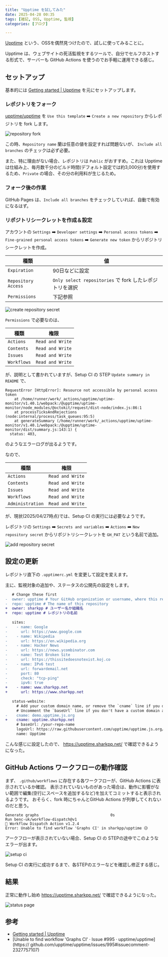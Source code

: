 ```yaml
---
title: "Upptime を試してみた"
date: 2025-04-28 00:35
tags: [雑記, OSS, Upptime, 監視]
categories: [ブログ]

---
```


[Upptime](https://upptime.js.org/) という、OSSを偶然見つけたので、試しに使ってみることに。

Upptime は、ウェブサイトの死活監視をするツールで、自分でセルフホストする形式で、サーバーも GitHub Actions を使うのでお手軽に運用できる感じ。

## セットアップ

基本的には [Getting started | Upptime](https://upptime.js.org/docs/get-started) を元にセットアップします。

### レポジトリをフォーク

[upptime/upptime](https://github.com/upptime/upptime) を `Use this template` ➡️ `Create a new repository` からレポジトリを fork します。

![repository fork](/images/20250428_01_repository_fork.png)

この時、`Repository name` 蘭は任意の値を設定すれば問題ないが、 `Include all branches` のチェックは必ず必要。

また、特に理由がない場合、レポジトリは `Public` がおすすめ。これは Upptime は仕組み上、毎月数千分のビルド時間(デフォルト設定では約3,000分)を使用するため、`Private` の場合、その分の利用料が生じるため。

### フォーク後の作業

GitHub Pages は、`Include all branches` をチェックしていれば、自動で有効になるはず。

### リポジトリシークレットを作成＆設定

アカウントの `Settings` ➡️ `Developer settings` ➡️ `Personal access tokens` ➡️ `Fine-grained personal access tokens` ➡️ `Generate new token` からリポジトリシークレットを作成。

種類 | 値
-|-
`Expiration`   | 90日などに設定
`Repository Access`   | `Only select repositories` で fork したレポジトリを選択
`Permissions`   | 下記参照

![create repository secret](/images/20250428_02_create_repository_secret.png)

`Permissions` で必要なのは、

種類 | 権限
-|-
`Actions`   | `Read and Write`
`Contents`  | `Read and Write`
`Issues`    | `Read and Write`
`Workflows` | `Read and Write`

が、説明として書かれていますが、Setup CI の STEP `Update summary in README` で、
```code
RequestError [HttpError]: Resource not accessible by personal access token
    at /home/runner/work/_actions/upptime/uptime-monitor/v1.40.1/webpack:/@upptime/uptime-monitor/node_modules/@octokit/request/dist-node/index.js:86:1
    at processTicksAndRejections (node:internal/process/task_queues:95:5)
    at generateSummary (/home/runner/work/_actions/upptime/uptime-monitor/v1.40.1/webpack:/@upptime/uptime-monitor/dist/summary.js:143:1) {
  status: 403,
```
のようなエラーログが出るようです。

なので、

種類 | 権限
-|-
`Actions`   | `Read and Write`
`Contents`  | `Read and Write`
`Issues`    | `Read and Write`
`Workflows` | `Read and Write`
`Administration` | `Read and Write`

が、現状(2025/04/27時点)では、Setup CI の実行には必要なようです。


レポジトリの `Settings` ➡️ `Secrets and variables` ➡️ `Actions` ➡️ `New repository secret` からリポジトリシークレットを `GH_PAT` という名前で追加。

![add repository secret](/images/20250428_03_add_repository_secret.png)

## 設定の更新

レポジトリ直下の `.upptimerc.yml` を変更して設定を変えます。

主に、監視対象の追加や、ステータスの公開先の設定をします。

```diff
   # Change these first
-  owner: upptime # Your GitHub organization or username, where this repository   lives
-  repo: upptime # The name of this repository
+  owner: sharkpp # ユーザー名か組織名
+  repo: upptime # レポジトリの名前
   
   sites:
-    - name: Google
-      url: https://www.google.com
-    - name: Wikipedia
-      url: https://en.wikipedia.org
-    - name: Hacker News
-      url: https://news.ycombinator.com
-    - name: Test Broken Site
-      url: https://thissitedoesnotexist.koj.co
-    - name: IPv6 test
-      url: forwardemail.net
-      port: 80
-      check: "tcp-ping"
-      ipv6: true
+    - name: www.sharkpp.net
+      url: https://www.sharkpp.net
   
   status-website:
     # Add your custom domain name, or remove the `cname` line if you don't have a   domain
     # Uncomment the `baseUrl` line if you don't have a custom domain and add your   repo name there
-    cname: demo.upptime.js.org
+    cname: upptime.sharkpp.net
     # baseUrl: /your-repo-name
     logoUrl: https://raw.githubusercontent.com/upptime/upptime.js.org/master/  static/img/icon.svg
     name: Upptime
```

こんな感じに設定したので、 https://upptime.sharkpp.net/ で確認できるようになった。

## GitHub Actions ワークフローの動作確認

まず、 `.github/workflows` に存在する各ワークフローが、GitHub Actions に表示されているか確認。
表示されていないものがあった場合は、動作に影響がない範囲で編集(空行にスペースを追加するなど)を加えてコミットすると表示されるようです。
おそらく、fork 時にちゃんとGitHub Actions が列挙してくれないのだと思う。

```
Generate graphs                                0s
Run benc-uk/workflow-dispatch@v1
🏃 Workflow Dispatch Action v1.2.4
Error: Unable to find workflow 'Graphs CI' in sharkpp/upptime 😥
```

アークフローが表示されていない場合、Setup CI の STEPの途中でこのようなエラーが出ます。

![setup ci](/images/20250428_04_setup_ci.png)

Setup CI の実行に成功するまで、各STEPのエラーなどを確認し修正する感じ。

## 結果

正常に動作し始め https://upptime.sharkpp.net/ で確認できるようになった。

![status page](/images/20250428_05_status_page.png)

## 参考

* [Getting started | Upptime](https://upptime.js.org/docs/get-started#add-repository-secrets)
* [Unable to find workflow 'Graphs CI' · Issue #995 · upptime/upptime](https://  github.com/upptime/upptime/issues/995#issuecomment-2327757107)


